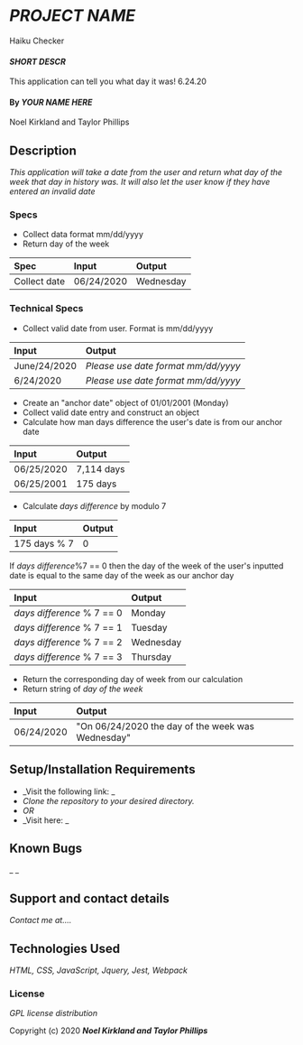 # _PROJECT NAME_

Haiku Checker

#### _SHORT DESCR_

This application can tell you what day it was! 6.24.20

#### By _**YOUR NAME HERE**_

Noel Kirkland and Taylor Phillips

## Description

_This application will take a date from the user and return what day of the week that day in history was.  It will also let the user know if they have entered an invalid date_

### Specs

* Collect data format mm/dd/yyyy
* Return day of the week

| Spec | Input | Output |
| :------------- |:------------- | :------------- |
|Collect date| 06/24/2020|Wednesday|


### Technical Specs

* Collect valid date from user. Format is mm/dd/yyyy

| Input | Output |
| :------------- |:------------- | 
| June/24/2020 | _Please use date format mm/dd/yyyy_ |
| 6/24/2020 | _Please use date format mm/dd/yyyy_ |

* Create an "anchor date" object of 01/01/2001 (Monday)
* Collect valid date entry and construct an object
* Calculate how man days difference the user's date is from our anchor date

| Input | Output |
| :------------- |:------------- | 
| 06/25/2020 | 7,114 days |
| 06/25/2001 | 175 days |

* Calculate _days difference_ by modulo 7

| Input | Output |
| :------------- |:------------- | 
| 175 days % 7  | 0 |

If _days difference_%7 == 0 then the day of the week of the user's inputted date is equal to the same day of the week as our anchor day

| Input | Output |
| :------------- |:------------- | 
| _days difference_ % 7 == 0  | Monday |
| _days difference_ % 7 == 1  | Tuesday |
| _days difference_ % 7 == 2  | Wednesday |
| _days difference_ % 7 == 3  | Thursday |

* Return the corresponding day of week from our calculation
* Return string of _day of the week_

| Input | Output |
| :------------- |:------------- | 
| 06/24/2020 | "On 06/24/2020 the day of the week was Wednesday" |

## Setup/Installation Requirements

* _Visit the following link: _
* _Clone the repository to your desired directory._
* _OR_
* _Visit here: _


## Known Bugs

_ _
## Support and contact details

_Contact me at...._

## Technologies Used

_HTML, CSS, JavaScript, Jquery, Jest, Webpack_

### License

*GPL license distribution*

Copyright (c) 2020 **_Noel Kirkland and Taylor Phillips_**
